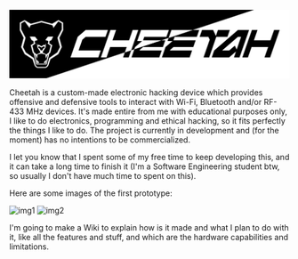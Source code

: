 ![banner](images/CheetahBannerV1.png)

Cheetah is a custom-made electronic hacking device which provides offensive and defensive tools to interact
with Wi-Fi, Bluetooth and/or RF-433 MHz devices. It's made entire from me with educational purposes only, I like
to do electronics, programming and ethical hacking, so it fits perfectly the things I like to do.
The project is currently in development and (for the moment) has no intentions to be commercialized.

I let you know that I spent some of my free time to keep developing this, and it can take a long time to finish it
(I'm a Software Engineering student btw, so usually I don't have much time to spent on this).

Here are some images of the first prototype:

![img1](images/IMG_cheetah1.png)
![img2](images/IMG_cheetah2.png)

I'm going to make a Wiki to explain how is it made and what I plan to do with it, like all the features and stuff,
and which are the hardware capabilities and limitations.
